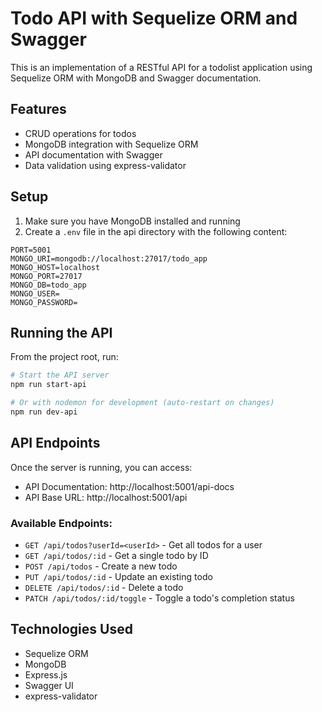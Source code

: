 # Todo API with Sequelize ORM and Swagger

This is an implementation of a RESTful API for a todolist application using Sequelize ORM with MongoDB and Swagger documentation.

## Features

- CRUD operations for todos
- MongoDB integration with Sequelize ORM
- API documentation with Swagger
- Data validation using express-validator

## Setup

1. Make sure you have MongoDB installed and running
2. Create a `.env` file in the api directory with the following content:
```
PORT=5001
MONGO_URI=mongodb://localhost:27017/todo_app
MONGO_HOST=localhost
MONGO_PORT=27017
MONGO_DB=todo_app
MONGO_USER=
MONGO_PASSWORD=
```

## Running the API

From the project root, run:

```bash
# Start the API server
npm run start-api

# Or with nodemon for development (auto-restart on changes)
npm run dev-api
```

## API Endpoints

Once the server is running, you can access:

- API Documentation: http://localhost:5001/api-docs
- API Base URL: http://localhost:5001/api

### Available Endpoints:

- `GET /api/todos?userId=<userId>` - Get all todos for a user
- `GET /api/todos/:id` - Get a single todo by ID
- `POST /api/todos` - Create a new todo
- `PUT /api/todos/:id` - Update an existing todo
- `DELETE /api/todos/:id` - Delete a todo
- `PATCH /api/todos/:id/toggle` - Toggle a todo's completion status

## Technologies Used

- Sequelize ORM
- MongoDB
- Express.js
- Swagger UI
- express-validator 